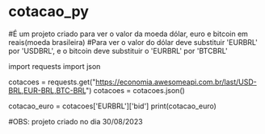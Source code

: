 # cotacao_py

#É um projeto criado para ver o valor da moeda dólar, euro e bitcoin em reais(moeda brasileira)
#Para ver o valor do dólar deve substituir 'EURBRL' por 'USDBRL', e o bitcoin deve substituir o 'EURBRL' por 'BTCBRL'

import requests
import json

cotacoes = requests.get("https://economia.awesomeapi.com.br/last/USD-BRL,EUR-BRL,BTC-BRL")
cotacoes = cotacoes.json()

cotacao_euro = cotacoes['EURBRL']['bid']
print(cotacao_euro)

#OBS: projeto criado no dia 30/08/2023
